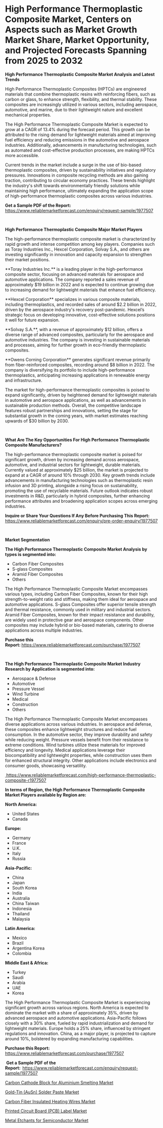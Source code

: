 <p><h1>High Performance Thermoplastic Composite Market, Centers on Aspects such as Market Growth Market Share, Market Opportunity, and Projected Forecasts Spanning from 2025 to 2032</h1></p><p><strong>High Performance Thermoplastic Composite Market Analysis and Latest Trends</strong></p>
<p><p>High Performance Thermoplastic Composites (HPTCs) are engineered materials that combine thermoplastic resins with reinforcing fibers, such as carbon or glass, to enhance strength, flexibility, and thermal stability. These composites are increasingly utilized in various sectors, including aerospace, automotive, and marine, due to their lightweight nature and excellent mechanical properties.</p><p>The High Performance Thermoplastic Composite Market is expected to grow at a CAGR of 13.4% during the forecast period. This growth can be attributed to the rising demand for lightweight materials aimed at improving fuel efficiency and reducing emissions in the automotive and aerospace industries. Additionally, advancements in manufacturing technologies, such as automated and cost-effective production processes, are making HPTCs more accessible.</p><p>Current trends in the market include a surge in the use of bio-based thermoplastic composites, driven by sustainability initiatives and regulatory pressures. Innovations in composite recycling methods are also gaining traction, contributing to circular economy practices. These trends highlight the industry's shift towards environmentally friendly solutions while maintaining high performance, ultimately expanding the application scope of high-performance thermoplastic composites across various industries.</p></p>
<p><strong>Get a Sample PDF of the Report:&nbsp;</strong> <a href="https://www.reliablemarketforecast.com/enquiry/request-sample/1977507?utm_campaign=1167&utm_medium=2&utm_source=Github&utm_content=ia&utm_term=03042025&utm_id=high-performance-thermoplastic-composite">https://www.reliablemarketforecast.com/enquiry/request-sample/1977507</a></p>
<p>&nbsp;</p>
<p><strong>High Performance Thermoplastic Composite Major Market Players</strong></p>
<p><p>The high-performance thermoplastic composite market is characterized by rapid growth and intense competition among key players. Companies such as Toray Industries Inc., Hexcel Corporation, Solvay S.A., and others are investing significantly in innovation and capacity expansion to strengthen their market positions.</p><p>**Toray Industries Inc.** is a leading player in the high-performance composite sector, focusing on advanced materials for aerospace and automotive applications. The company reported a sales revenue of approximately $19 billion in 2022 and is expected to continue growing due to increasing demand for lightweight materials that enhance fuel efficiency.</p><p>**Hexcel Corporation** specializes in various composite materials, including thermoplastics, and recorded sales of around $2.2 billion in 2022, driven by the aerospace industry's recovery post-pandemic. Hexcel’s strategic focus on developing innovative, cost-effective solutions positions it well for future expansion.</p><p>**Solvay S.A.**, with a revenue of approximately $12 billion, offers a diverse range of advanced composites, particularly for the aerospace and automotive industries. The company is investing in sustainable materials and processes, aiming for further growth in eco-friendly thermoplastic composites.</p><p>**Owens Corning Corporation** generates significant revenue primarily from fiber-reinforced composites, recording around $8 billion in 2022. The company is diversifying its portfolio to include high-performance thermoplastics, anticipating increasing applications in renewable energy and infrastructure.</p><p>The market for high-performance thermoplastic composites is poised to expand significantly, driven by heightened demand for lightweight materials in automotive and aerospace applications, as well as advancements in sustainable production methods. Overall, the competitive landscape features robust partnerships and innovations, setting the stage for substantial growth in the coming years, with market estimates reaching upwards of $30 billion by 2030.</p></p>
<p>&nbsp;</p>
<p><strong>What Are The Key Opportunities For High Performance Thermoplastic Composite Manufacturers?</strong></p>
<p><p>The high-performance thermoplastic composite market is poised for significant growth, driven by increasing demand across aerospace, automotive, and industrial sectors for lightweight, durable materials. Currently valued at approximately $25 billion, the market is projected to expand at a CAGR of around 10% through 2030. Key growth trends include advancements in manufacturing technologies such as thermoplastic resin infusion and 3D printing, alongside a rising focus on sustainability, promoting the use of recyclable materials. Future outlook indicates robust investments in R&D, particularly in hybrid composites, further enhancing performance attributes and broadening application scopes across emerging industries.</p></p>
<p><strong>Inquire or Share Your Questions If Any Before Purchasing This Report:</strong> <a href="https://www.reliablemarketforecast.com/enquiry/pre-order-enquiry/1977507?utm_campaign=1167&utm_medium=2&utm_source=Github&utm_content=ia&utm_term=03042025&utm_id=high-performance-thermoplastic-composite">https://www.reliablemarketforecast.com/enquiry/pre-order-enquiry/1977507</a></p>
<p>&nbsp;</p>
<p><strong>Market Segmentation</strong></p>
<p><strong>The High Performance Thermoplastic Composite Market Analysis by types is segmented into:</strong></p>
<p><ul><li>Carbon Fiber Composites</li><li>S-glass Composites</li><li>Aramid Fiber Composites</li><li>Others</li></ul></p>
<p><p>The High Performance Thermoplastic Composite Market encompasses various types, including Carbon Fiber Composites, known for their high strength-to-weight ratio and stiffness, making them ideal for aerospace and automotive applications. S-glass Composites offer superior tensile strength and thermal resistance, commonly used in military and industrial sectors. Aramid Fiber Composites, known for their impact resistance and durability, are widely used in protective gear and aerospace components. Other composites may include hybrid or bio-based materials, catering to diverse applications across multiple industries.</p></p>
<p><strong>Purchase this Report:&nbsp;</strong><a href="https://www.reliablemarketforecast.com/purchase/1977507?utm_campaign=1167&utm_medium=2&utm_source=Github&utm_content=ia&utm_term=03042025&utm_id=high-performance-thermoplastic-composite">https://www.reliablemarketforecast.com/purchase/1977507</a></p>
<p>&nbsp;</p>
<p><strong>The High Performance Thermoplastic Composite Market Industry Research by Application is segmented into:</strong></p>
<p><ul><li>Aerospace & Defense</li><li>Automotive</li><li>Pressure Vessel</li><li>Wind Turbine</li><li>Medical</li><li>Construction</li><li>Others</li></ul></p>
<p><p>The High Performance Thermoplastic Composite Market encompasses diverse applications across various industries. In aerospace and defense, these composites enhance lightweight structures and reduce fuel consumption. In the automotive sector, they improve durability and safety while reducing weight. Pressure vessels benefit from their resistance to extreme conditions. Wind turbines utilize these materials for improved efficiency and longevity. Medical applications leverage their biocompatibility and lightweight properties, while construction uses them for enhanced structural integrity. Other applications include electronics and consumer goods, showcasing versatility.</p></p>
<p><a href="https://www.reliablemarketforecast.com/high-performance-thermoplastic-composite-r1977507?utm_campaign=1167&utm_medium=2&utm_source=Github&utm_content=ia&utm_term=03042025&utm_id=high-performance-thermoplastic-composite">&nbsp;https://www.reliablemarketforecast.com/high-performance-thermoplastic-composite-r1977507</a></p>
<p><strong>In terms of Region, the High Performance Thermoplastic Composite Market Players available by Region are:</strong></p>
<p>
    <p> <strong> North America: </strong>
        <ul>
            <li>United States</li>
            <li>Canada</li>
        </ul>
        </p> 
    <p> <strong> Europe: </strong>
        <ul>
            <li>Germany</li>
            <li>France</li>
            <li>U.K.</li>
            <li>Italy</li>
            <li>Russia</li>
        </ul>
        </p> 
    <p> <strong> Asia-Pacific: </strong>
        <ul>
            <li>China</li>
            <li>Japan</li>
            <li>South Korea</li>
            <li>India</li>
            <li>Australia</li>
            <li>China Taiwan</li>
            <li>Indonesia</li>
            <li>Thailand</li>
            <li>Malaysia</li>
        </ul>
        </p> 
    <p> <strong> Latin America: </strong>
        <ul>
            <li>Mexico</li>
            <li>Brazil</li>
            <li>Argentina Korea</li>
            <li>Colombia</li>
        </ul>
        </p> 
    <p> <strong> Middle East & Africa: </strong>
        <ul>
            <li>Turkey</li>
            <li>Saudi</li>
            <li>Arabia</li>
            <li>UAE</li>
            <li>Korea</li>
        </ul>
    </p>
    </p>
<p><p>The High Performance Thermoplastic Composite Market is experiencing significant growth across various regions. North America is expected to dominate the market with a share of approximately 35%, driven by advanced aerospace and automotive applications. Asia-Pacific follows closely with a 30% share, fueled by rapid industrialization and demand for lightweight materials. Europe holds a 25% share, influenced by stringent regulations and innovation. China, as a major player, is projected to capture around 10%, bolstered by expanding manufacturing capabilities.</p></p>
<p><strong>Purchase this Report: </strong><a href="https://www.reliablemarketforecast.com/purchase/1977507?utm_campaign=1167&utm_medium=2&utm_source=Github&utm_content=ia&utm_term=03042025&utm_id=high-performance-thermoplastic-composite">https://www.reliablemarketforecast.com/purchase/1977507</a></p>
<p>&nbsp;<strong>Get a Sample PDF of the Report:&nbsp;&nbsp;</strong><a href="https://www.reliablemarketforecast.com/enquiry/request-sample/1977507?utm_campaign=1167&utm_medium=2&utm_source=Github&utm_content=ia&utm_term=03042025&utm_id=high-performance-thermoplastic-composite">https://www.reliablemarketforecast.com/enquiry/request-sample/1977507</a></p>
<p><strong></strong></p>
<p><p><a href="https://github.com/waldarolka1j/Market-Research-Report-List-1/blob/main/carbon-cathode-block-for-aluminium-smelting-market.md?utm_campaign=1167&utm_medium=2&utm_source=Github&utm_content=ia&utm_term=03042025&utm_id=high-performance-thermoplastic-composite">Carbon Cathode Block for Aluminium Smelting Market</a></p><p><a href="https://github.com/damjiederyd/Market-Research-Report-List-1/blob/main/gold-tin-ausn-solder-paste-market.md?utm_campaign=1167&utm_medium=2&utm_source=Github&utm_content=ia&utm_term=03042025&utm_id=high-performance-thermoplastic-composite">Gold-Tin (AuSn) Solder Paste Market</a></p><p><a href="https://github.com/spineamosa0e/Market-Research-Report-List-1/blob/main/carbon-fiber-insulated-heating-wires-market.md?utm_campaign=1167&utm_medium=2&utm_source=Github&utm_content=ia&utm_term=03042025&utm_id=high-performance-thermoplastic-composite">Carbon Fiber Insulated Heating Wires Market</a></p><p><a href="https://github.com/maaniwilka9y/Market-Research-Report-List-1/blob/main/printed-circuit-board-pcb-label-market.md?utm_campaign=1167&utm_medium=2&utm_source=Github&utm_content=ia&utm_term=03042025&utm_id=high-performance-thermoplastic-composite">Printed Circuit Board (PCB) Label Market</a></p><p><a href="https://github.com/failarustic/Market-Research-Report-List-1/blob/main/metal-etchants-for-semiconductor-market.md?utm_campaign=1167&utm_medium=2&utm_source=Github&utm_content=ia&utm_term=03042025&utm_id=high-performance-thermoplastic-composite">Metal Etchants for Semiconductor Market</a></p></p>